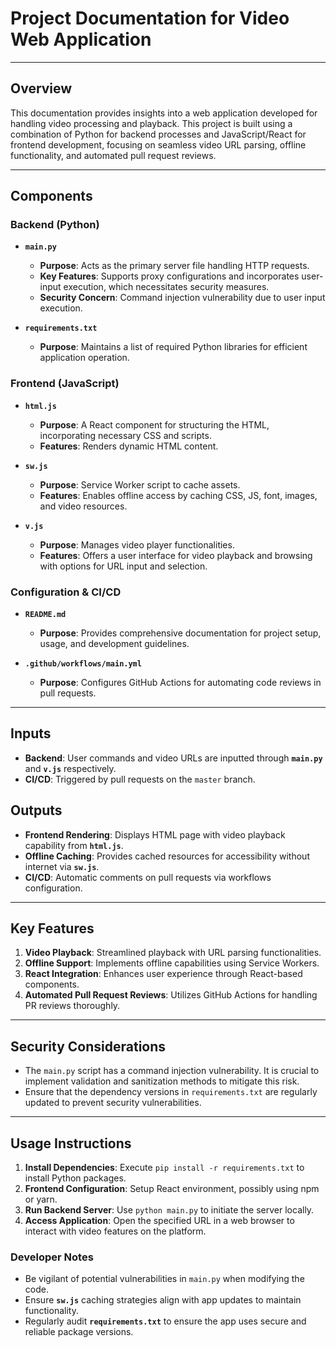 # Project Documentation for Video Web Application

---

## Overview
This documentation provides insights into a web application developed for handling video processing and playback. This project is built using a combination of Python for backend processes and JavaScript/React for frontend development, focusing on seamless video URL parsing, offline functionality, and automated pull request reviews.

---

## Components

### Backend (Python)
- **`main.py`**
  - **Purpose**: Acts as the primary server file handling HTTP requests.
  - **Key Features**: Supports proxy configurations and incorporates user-input execution, which necessitates security measures.
  - **Security Concern**: Command injection vulnerability due to user input execution.
  
- **`requirements.txt`**
  - **Purpose**: Maintains a list of required Python libraries for efficient application operation.
  
### Frontend (JavaScript)
- **`html.js`**
  - **Purpose**: A React component for structuring the HTML, incorporating necessary CSS and scripts.
  - **Features**: Renders dynamic HTML content.

- **`sw.js`**
  - **Purpose**: Service Worker script to cache assets.
  - **Features**: Enables offline access by caching CSS, JS, font, images, and video resources.
  
- **`v.js`**
  - **Purpose**: Manages video player functionalities.
  - **Features**: Offers a user interface for video playback and browsing with options for URL input and selection.
  
### Configuration & CI/CD
- **`README.md`**
  - **Purpose**: Provides comprehensive documentation for project setup, usage, and development guidelines.

- **`.github/workflows/main.yml`**
  - **Purpose**: Configures GitHub Actions for automating code reviews in pull requests.

---

## Inputs
- **Backend**: User commands and video URLs are inputted through **`main.py`** and **`v.js`** respectively.
- **CI/CD**: Triggered by pull requests on the `master` branch.

## Outputs
- **Frontend Rendering**: Displays HTML page with video playback capability from **`html.js`**.
- **Offline Caching**: Provides cached resources for accessibility without internet via **`sw.js`**.
- **CI/CD**: Automatic comments on pull requests via workflows configuration.

---

## Key Features
1. **Video Playback**: Streamlined playback with URL parsing functionalities.
2. **Offline Support**: Implements offline capabilities using Service Workers.
3. **React Integration**: Enhances user experience through React-based components.
4. **Automated Pull Request Reviews**: Utilizes GitHub Actions for handling PR reviews thoroughly.

---

## Security Considerations
- The `main.py` script has a command injection vulnerability. It is crucial to implement validation and sanitization methods to mitigate this risk.
- Ensure that the dependency versions in `requirements.txt` are regularly updated to prevent security vulnerabilities.

---

## Usage Instructions
1. **Install Dependencies**: Execute `pip install -r requirements.txt` to install Python packages.
2. **Frontend Configuration**: Setup React environment, possibly using npm or yarn.
3. **Run Backend Server**: Use `python main.py` to initiate the server locally.
4. **Access Application**: Open the specified URL in a web browser to interact with video features on the platform.

### Developer Notes
- Be vigilant of potential vulnerabilities in `main.py` when modifying the code.
- Ensure **`sw.js`** caching strategies align with app updates to maintain functionality.
- Regularly audit **`requirements.txt`** to ensure the app uses secure and reliable package versions.